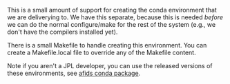 This is a small amount of support for creating the conda environment that we are deliverying
to. We have this separate, because this is needed *before* we can do the normal configure/make
for the rest of the system (e.g., we don't have the compilers installed yet).

There is a small Makefile to handle creating this environment. You can create a 
Makefile.local file to override any of the Makefile content.

Note if you aren't a JPL developer, you can use the released versions of these
environments, see [afids conda package](https://github.com/Cartography-jpl/afids-conda-package).
